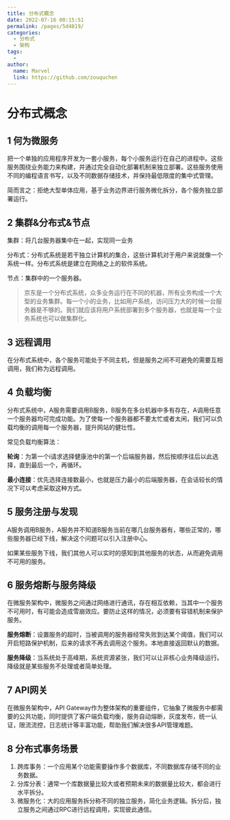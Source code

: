```yaml
---
title: 分布式概念
date: 2022-07-16 00:15:51
permalink: /pages/5d4819/
categories:
  - 分布式
  - 架构
tags:
  - 
author: 
  name: Marvel
  link: https://github.com/zouquchen
---
```

# 分布式概念

## 1 何为微服务

把一个单独的应用程序开发为一套小服务，每个小服务运行在自己的进程中。这些服务围绕业务能力来构建，并通过完全自动化部署机制来独立部署。这些服务使用不同的编程语言书写，以及不同数据存储技术，并保持最低限度的集中式管理。

简而言之：拒绝大型单体应用，基于业务边界进行服务微化拆分，各个服务独立部署运行。



## 2 集群&分布式&节点

集群：将几台服务器集中在一起，实现同一业务

分布式：分布式系统是若干独立计算机的集合，这些计算机对于用户来说就像一个系统一样。分布式系统是建立在网络之上的软件系统。

节点：集群中的一个服务器。

> 京东是一个分布式系统，众多业务运行在不同的机器，所有业务构成一个大型的业务集群。每一个小的业务，比如用户系统，访问压力大的时候一台服务器是不够的。我们就应该将用户系统部署到多个服务器，也就是每一个业务系统也可以做集群化。

## 3 远程调用

在分布式系统中，各个服务可能处于不同主机，但是服务之间不可避免的需要互相调用，我们称为远程调用。

## 4 负载均衡

分布式系统中，A服务需要调用B服务，B服务在多台机器中多有存在，A调用任意一个服务器均可完成功能。为了使每一个服务器都不要太忙或者太闲，我们可以负载均衡的调用每一个服务器，提升网站的健壮性。

常见负载均衡算法：

**轮询**：为第一个i请求选择健康池中的第一个后端服务器，然后按顺序往后以此选择，直到最后一个，再循环。

**最小连接**：优先选择连接数最小，也就是压力最小的后端服务器，在会话较长的情况下可以考虑采取这种方式。

## 5 服务注册与发现

A服务调用B服务，A服务并不知道B服务当前在哪几台服务器有，哪些正常的，哪些服务器已经下线，解决这个问题可以引入注册中心。

如果某些服务下线，我们其他人可以实时的感知到其他服务的状态，从而避免调用不可用的服务。

## 6 服务熔断与服务降级

在微服务架构中，微服务之间通过网络进行通讯，存在相互依赖，当其中一个服务不可用时，有可能会造成雪崩效应。要防止这样的情况，必须要有容错机制来保护服务。

**服务熔断**：设置服务的超时，当被调用的服务器经常失败到达某个阈值，我们可以开启短路保护机制，后来的请求不再去调用这个服务。本地直接返回默认的数据。

**服务降级**：当系统处于高峰期，系统资源紧张，我们可以让非核心业务降级运行。降级就是某些服务不处理或者简单处理。

## 7 API网关

在微服务架构中，API Gateway作为整体架构的重要组件，它抽象了微服务中都需要的公共功能，同时提供了客户端负载均衡，服务自动熔断，灰度发布，统一认证，限流流控，日志统计等丰富功能，帮助我们解决很多API管理难题。

## 8 分布式事务场景

1. 跨库事务：一个应用某个功能需要操作多个数据库，不同数据库存储不同的业务数据。
2. 分库分表：通常一个库数据量比较大或者预期未来的数据量比较大，都会进行水平拆分。
3. 微服务化：大的应用服务拆分称不同的独立服务，简化业务逻辑。拆分后，独立服务之间通过RPC进行远程调用，实现彼此通信。